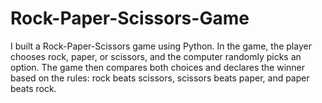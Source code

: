 # Rock-Paper-Scissors-Game
I built a Rock-Paper-Scissors game using Python. In the game, the player chooses rock, paper, or scissors, and the computer randomly picks an option. The game then compares both choices and declares the winner based on the rules: rock beats scissors, scissors beats paper, and paper beats rock.
